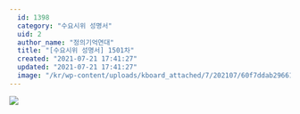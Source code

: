 ```yaml
---
  id: 1398
  category: "수요시위 성명서"
  uid: 2
  author_name: "정의기억연대"
  title: "[수요시위 성명서] 1501차"
  created: "2021-07-21 17:41:27"
  updated: "2021-07-21 17:41:27"
  image: "/kr/wp-content/uploads/kboard_attached/7/202107/60f7ddab296612073689.jpg"
---
```

![](/kr/wp-content/uploads/kboard_attached/7/202107/60f7ddab296612073689.jpg)